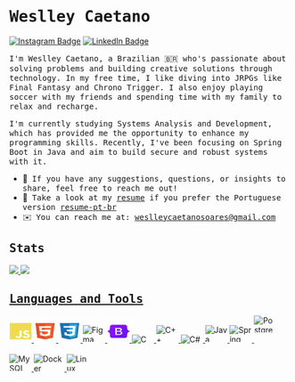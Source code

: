 # <samp>Weslley Caetano</samp> 

[![Instagram Badge](https://img.shields.io/badge/Instagram-%23E4405F.svg?&style=flat-square&logo=instagram&logoColor=white&color=071A2C&link=https://www.instagram.com/mupezzuol)](https://www.instagram.com/_weslleycaetano)
[![LinkedIn Badge](https://img.shields.io/badge/LinkedIn-%23E4405F.svg?&style=flat-square&logo=linkedin&logoColor=white&color=071A2C&link=https://www.linkedin.com/in/mupezzuol/)](https://www.linkedin.com/in/weslleycsoares/)

<samp> I'm Weslley Caetano, a Brazilian 🇧🇷 who's passionate about solving problems and building creative solutions through technology. In my free time, I like diving into JRPGs like Final Fantasy and Chrono Trigger. I also enjoy playing soccer with my friends and spending time with my family to relax and recharge.

<samp>I'm currently studying Systems Analysis and Development, which has provided me the opportunity to enhance my programming skills. Recently, I've been focusing on Spring Boot in Java and aim to build secure and robust systems with it.
</samp>


- 🤝 &nbsp;<samp>If you have any suggestions, questions, or insights to share, feel free to reach me out!</samp>
- 📄 &nbsp;<samp>Take a look at my [resume](https://docs.google.com/viewer?url=https://github.com/wescaetano/wescaetano/raw/main/resume-weslley.pdf) if you prefer the Portuguese version [resume-pt-br](https://docs.google.com/viewer?url=https://github.com/wescaetano/wescaetano/raw/main/cv-weslley.pdf)</samp>
- ✉️ &nbsp;<samp>You can reach me at: weslleycaetanosoares@gmail.com</samp>




  





<div>
    <h2><samp>Stats <samp></h2>
    <a href="https://github.com/wescaetano?tab=repositories">
    <img height="170em"  src="https://github-readme-stats.vercel.app/api?username=wescaetano&theme=gotham&show_icons=true">
    <img  height="170em" src="https://github-readme-stats.vercel.app/api/top-langs/?username=wescaetano&theme=gotham&show_icons=true">
</div>


<div align="left">
  <h2><samp>Languages and Tools</samp></h2>
  <img src="https://raw.githubusercontent.com/devicons/devicon/master/icons/javascript/javascript-plain.svg" alt="Js" title="JavaScript" width="40" height="30" style="display: inline-block; margin-bottom: 5px;" />
  <img src="https://raw.githubusercontent.com/devicons/devicon/master/icons/html5/html5-original.svg" alt="HTML" title="HTML" width="40" height="30" style="display: inline-block; margin-bottom: 5px;" />
  <img src="https://raw.githubusercontent.com/devicons/devicon/master/icons/css3/css3-original.svg" alt="CSS" title="CSS" width="40" height="30" style="display: inline-block; margin-bottom: 5px;" />
  <img src="https://cdn.jsdelivr.net/gh/devicons/devicon@latest/icons/figma/figma-original.svg" alt="Figma" title="Figma" width="40" height="30" style="display: inline-block; margin-bottom: 5px;" />
  <img src="https://raw.githubusercontent.com/devicons/devicon/master/icons/bootstrap/bootstrap-original.svg" alt="Bootstrap" title="Bootstrap" width="40" height="30" style="display: inline-block; margin-bottom: 5px;" />
  <img src="https://cdn.jsdelivr.net/gh/devicons/devicon@latest/icons/c/c-original.svg" alt="C" title="C" width="40" height="30" style="display: inline-block; margin-bottom: 5px;" />
  <img src="https://cdn.jsdelivr.net/gh/devicons/devicon@latest/icons/cplusplus/cplusplus-original.svg" alt="C++" title="C++" width="40" height="30" style="display: inline-block; margin-bottom: 5px;" />
  <img src="https://cdn.jsdelivr.net/gh/devicons/devicon@latest/icons/csharp/csharp-original.svg" alt="C#" title="C#" width="40" height="30" style="display: inline-block; margin-bottom: 5px;" />
  <img src="https://cdn.jsdelivr.net/gh/devicons/devicon@latest/icons/java/java-original.svg" alt="Java" title="Java" width="40" height="30" style="display: inline-block; margin-bottom: 5px;" />
  <img src="https://cdn.jsdelivr.net/gh/devicons/devicon@latest/icons/spring/spring-original.svg" alt="Spring" title="Spring" width="40" height="30" style="display: inline-block; margin-bottom: 5px;" />
  <img src="https://cdn.jsdelivr.net/gh/devicons/devicon@latest/icons/postgresql/postgresql-original.svg" alt="Postgres" title="PostgreSQL" width="40" height="30" style="display: inline-block; margin-bottom: 5px;" />
  <img src="https://cdn.jsdelivr.net/gh/devicons/devicon@latest/icons/mysql/mysql-original.svg" alt="MySQL" title="MySQL" width="40" height="30" style="display: inline-block; margin-bottom: 5px;" /> 
  <img src="https://cdn.jsdelivr.net/gh/devicons/devicon@latest/icons/docker/docker-original.svg" alt="Docker" title="Docker" width="55" height="40" style="display: inline-block; margin-bottom: 5px;" /> 
  <img src="https://cdn.jsdelivr.net/gh/devicons/devicon@latest/icons/linux/linux-original.svg" alt="Linux" title="Linux" width="40" height="30" style="display: inline-block; margin-bottom: 5px;" />

</div>

                                                                 
